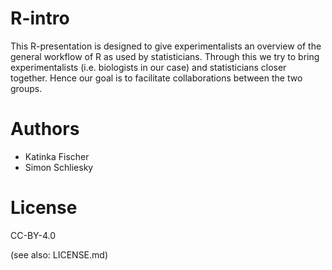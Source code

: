 # R-intro
This R-presentation is designed to give experimentalists an overview of the general workflow of R as used by statisticians.
Through this we try to bring experimentalists (i.e. biologists in our case)  and statisticians closer together.
Hence our goal is to facilitate collaborations between the two groups.

# Authors
- Katinka Fischer 
- Simon Schliesky

# License
CC-BY-4.0

(see also: LICENSE.md) 
